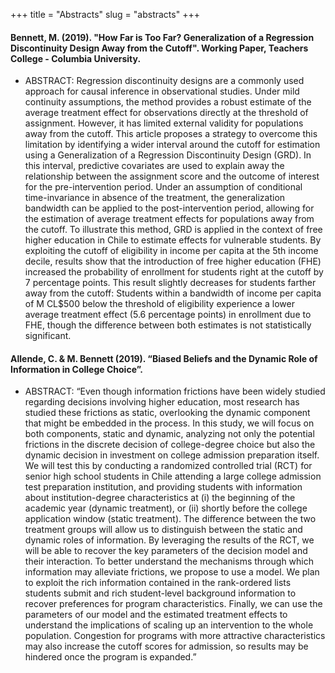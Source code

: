 +++
title = "Abstracts"
slug = "abstracts"
+++


#### **Bennett, M.** (2019). "How Far is Too Far? Generalization of a Regression Discontinuity Design Away from the Cutoff". Working Paper, Teachers College - Columbia University.<a id="grd"></a>

- ABSTRACT: Regression discontinuity designs are a commonly used approach for causal inference in observational studies. Under mild continuity assumptions, the method provides a robust estimate of the average treatment effect for observations directly at the threshold of assignment. However, it has limited external validity for populations away from the cutoff. This article proposes a strategy to overcome this limitation by identifying a wider interval around the cutoff for estimation using a Generalization of a Regression Discontinuity Design (GRD). In this interval, predictive covariates are used to explain away the relationship between the assignment score and the outcome of interest for the pre-intervention period. Under an assumption of conditional time-invariance in absence of the treatment, the generalization bandwidth can be applied to the post-intervention period, allowing for the estimation of average treatment effects for populations away from the cutoff. To illustrate this method, GRD is applied in the context of free higher education in Chile to estimate effects for vulnerable students. By exploiting the cutoff of eligibility in income per capita at the 5th income decile, results show that the introduction of free higher education (FHE) increased the probability of enrollment for students right at the cutoff by 7 percentage points. This result slightly decreases for students farther away from the cutoff: Students within a bandwidth of income per capita of M CL$500 below the threshold of eligibility experience a lower average treatment effect (5.6 percentage points) in enrollment due to FHE, though the difference between both estimates is not statistically significant.
    
#### Allende, C. & M. Bennett (2019). “Biased Beliefs and the Dynamic Role of Information in College Choice”.<a id="chile-rct"></a>
 
- ABSTRACT: “Even though information frictions have been widely studied regarding decisions involving higher education, most research has studied these frictions as static, overlooking the dynamic component that might be embedded in the process. In this study, we will focus on both components, static and dynamic, analyzing not only the potential frictions in the discrete decision of college-degree choice but also the dynamic decision in investment on college admission preparation itself. We will test this by conducting a randomized controlled trial (RCT) for senior high school students in Chile attending a large college admission test preparation institution, and providing students with information about institution-degree characteristics at (i) the beginning of the academic year (dynamic treatment), or (ii) shortly before the college application window (static treatment). The difference between the two treatment groups will allow us to distinguish between the static and dynamic roles of information. By leveraging the results of the RCT, we will be able to recover the key parameters of the decision model and their interaction. To better understand the mechanisms through which information may alleviate frictions, we propose to use a model. We plan to exploit the rich information contained in the rank-ordered lists students submit and rich student-level background information to recover preferences for program characteristics. Finally, we can use the parameters of our model and the estimated treatment effects to understand the implications of scaling up an intervention to the whole population. Congestion for programs with more attractive characteristics may also increase the cutoff scores for admission, so results may be hindered once the program is expanded.”
